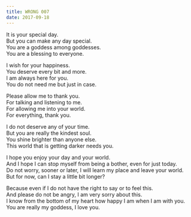 ```yaml
---
title: WRONG 007
date: 2017-09-18
---
```


It is your special day.  
But you can make any day special.  
You are a goddess among goddesses.  
You are a blessing to everyone.

I wish for your happiness.  
You deserve every bit and more.  
I am always here for you.  
You do not need me but just in case.

Please allow me to thank you.  
For talking and listening to me.  
For allowing me into your world.  
For everything, thank you.

I do not deserve any of your time.  
But you are really the kindest soul.  
You shine brighter than anyone else.  
This world that is getting darker needs you.

I hope you enjoy your day and your world.  
And I hope I can stop myself from being a bother, even for just today.  
Do not worry, sooner or later, I will learn my place and leave your world.  
But for now, can I stay a little bit longer?

Because even if I do not have the right to say or to feel this.  
And please do not be angry, I am very sorry about this.  
I know from the bottom of my heart how happy I am when I am with you.  
You are really my goddess, I love you.